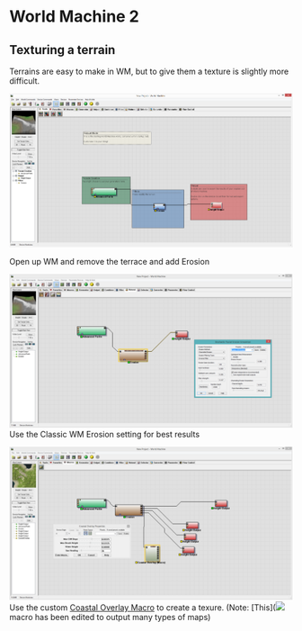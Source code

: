 # World Machine 2
## Texturing a terrain
Terrains are easy to make in WM, but to give them a texture is slightly more difficult.

![](wmstartup.PNG)

Open up WM and remove the terrace and add Erosion

![](erosion.PNG)
Use the Classic WM Erosion setting for best results

![](maps+co.PNG)
Use the custom [Coastal Overlay Macro](http://www.world-machine.com/library/index.php?entry=47&focus=1) to create a texure. (Note: [This](![](software/worldmachine2/CoastalOverlay.dev) macro has been edited to output many types of maps)